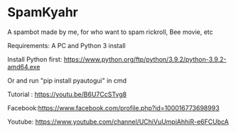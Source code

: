 # SpamKyahr

A spambot made by me, for who want to spam rickroll, Bee movie, etc

Requirements: A PC and Python 3 install

Install Python first: https://www.python.org/ftp/python/3.9.2/python-3.9.2-amd64.exe

Or and run "pip install pyautogui" in cmd

Tutorial : https://youtu.be/B6U7CcSTvg8

Facebook:https://www.facebook.com/profile.php?id=100016773698993

Youtube: https://www.youtube.com/channel/UChiVuUmpiAhhiR-e6FCUbcA

